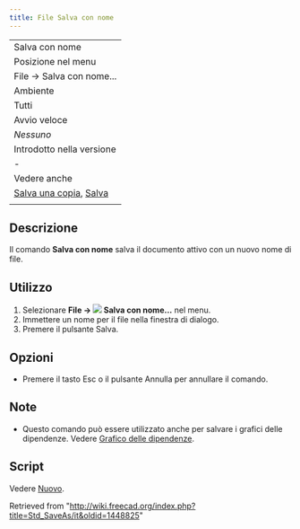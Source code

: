 ```yaml
---
title: File Salva con nome
---
```

|  |
| --- |
| Salva con nome |
| Posizione nel menu |
| File → Salva con nome... |
| Ambiente |
| Tutti |
| Avvio veloce |
| *Nessuno* |
| Introdotto nella versione |
| - |
| Vedere anche |
| [Salva una copia](/Std_SaveCopy/it "Std SaveCopy/it"), [Salva](/Std_Save/it "Std Save/it") |
|  |

## Descrizione

Il comando **Salva con nome** salva il documento attivo con un nuovo nome di file.

## Utilizzo

1. Selezionare **File → ![](/images/Std_SaveAs.svg) Salva con nome...** nel menu.
2. Immettere un nome per il file nella finestra di dialogo.
3. Premere il pulsante Salva.

## Opzioni

* Premere il tasto Esc o il pulsante Annulla per annullare il comando.

## Note

* Questo comando può essere utilizzato anche per salvare i grafici delle dipendenze. Vedere [Grafico delle dipendenze](/Std_DependencyGraph/it "Std DependencyGraph/it").

## Script

Vedere [Nuovo](/Std_New/it#Script "Std New/it").

Retrieved from "<http://wiki.freecad.org/index.php?title=Std_SaveAs/it&oldid=1448825>"